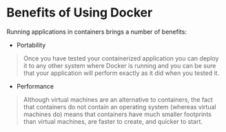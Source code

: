 # Benefits of Using Docker

Running applications in containers brings a number of benefits:
- Portability
> Once you have tested your containerized application you can deploy it to any other system where Docker is running and you can be sure that your application will perform exactly as it did when you tested it.
- Performance
> Although virtual machines are an alternative to containers, the fact that containers do not contain an operating system (whereas virtual machines do) means that containers have much smaller footprints than virtual machines, are faster to create, and quicker to start.
